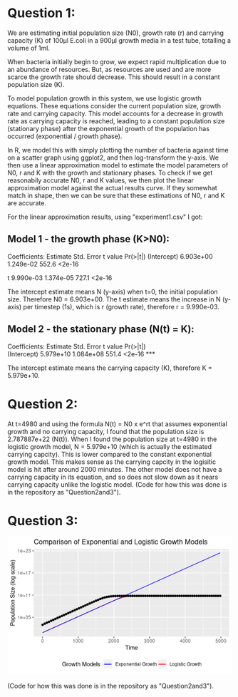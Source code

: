 # Question 1:

We are estimating initial population size (N0), growth rate (r) and carrying capacity (K) of 100µl E.coli in a 900µl growth media in a test tube, totalling a volume of 1ml. 

When bacteria initially begin to grow, we expect rapid multiplication due to an abundance of resources. But, as resources are used and are more scarce the growth rate should decrease. This should result in a constant population size (K).

To model population growth in this system, we use logistic growth equations. These equations consider the current population size, growth rate and carrying capacity. This model accounts for a decrease in growth rate as carrying capacity is reached, leading to a constant population size (stationary phase) after the exponential growth of the population has occurred (exponential / growth phase). 

In R, we model this with simply plotting the number of bacteria against time on a scatter graph using ggplot2, and then log-transform the y-axis. We then use a linear approximation model to estimate the model parameters of N0, r and K with the growth and stationary phases. To check if we get reasonabily accurate N0, r and K values, we then plot the linear approximation model against the actual results curve. If they somewhat match in shape, then we can be sure that these estimations of N0, r and K are accurate.

For the linear approximation results, using "experiment1.csv" I got:

## Model 1 - the growth phase (K>N0):

Coefficients:
             Estimate Std. Error t value Pr(>|t|)
(Intercept) 6.903e+00  1.249e-02   552.6   <2e-16

t           9.990e-03  1.374e-05   727.1   <2e-16

The intercept estimate means N (y-axis) when t=0, the initial population size. Therefore N0 = 6.903e+00.
The t estimate means the increase in N (y-axis) per timestep (1s), which is r (growth rate), therefore r = 9.990e-03.

## Model 2 - the stationary phase (N(t) = K):

Coefficients:
             Estimate Std. Error t value Pr(>|t|)    
(Intercept) 5.979e+10  1.084e+08   551.4   <2e-16 ***

The intercept estimate means the carrying capacity (K), therefore K = 5.979e+10.

# Question 2:

At t=4980 and using the formula N(t) = N0 x e^rt that assumes exponential growth and no carrying capacity, I found that the population size is 2.787887e+22 (N(t)). When I found the population size at t=4980 in the logistic growth model, N = 5.979e+10 (which is actually the estimated carrying capcity). This is lower compared to the constant exponential growth model. This makes sense as the carrying capcity in the logisitic model is hit after around 2000 minutes. The other model does not have a carrying capacity in its equation, and so does not slow down as it nears carrying capacity unlike the logistic model. (Code for how this was done is in the repository as "Question2and3").

# Question 3:

![Graph showing a comparison of the exponential and logistic growth model](Rplot.png) 

(Code for how this was done is in the repository as "Question2and3").


